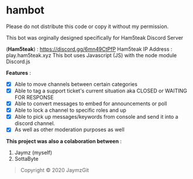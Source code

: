 # hambot
Please do not distribute this code or copy it without my permission.

This bot was orginally designed specifically for Ham5teak Discord Server 

(**Ham5teak**) : https://discord.gg/6mn49CtPfP
Ham5teak IP Address : play.ham5teak.xyz
This bot uses Javascript (JS) with the node module Discord.js

**Features** :
- [x] Able to move channels between certain categories
- [x] Able to tag a support ticket's current situation aka CLOSED or WAITING FOR RESPONSE
- [x] Able to convert messages to embed for announcements or poll
- [x] Able to lock a channel to specific roles and up
- [x] Able to pick up messages/keywords from console and send it into a discord channel.
- [x] As well as other moderation purposes as well

**This project was also a colaboration between** :
1. Jaymz (myself)
2. SottaByte

> Copyright © 2020 JaymzGit


